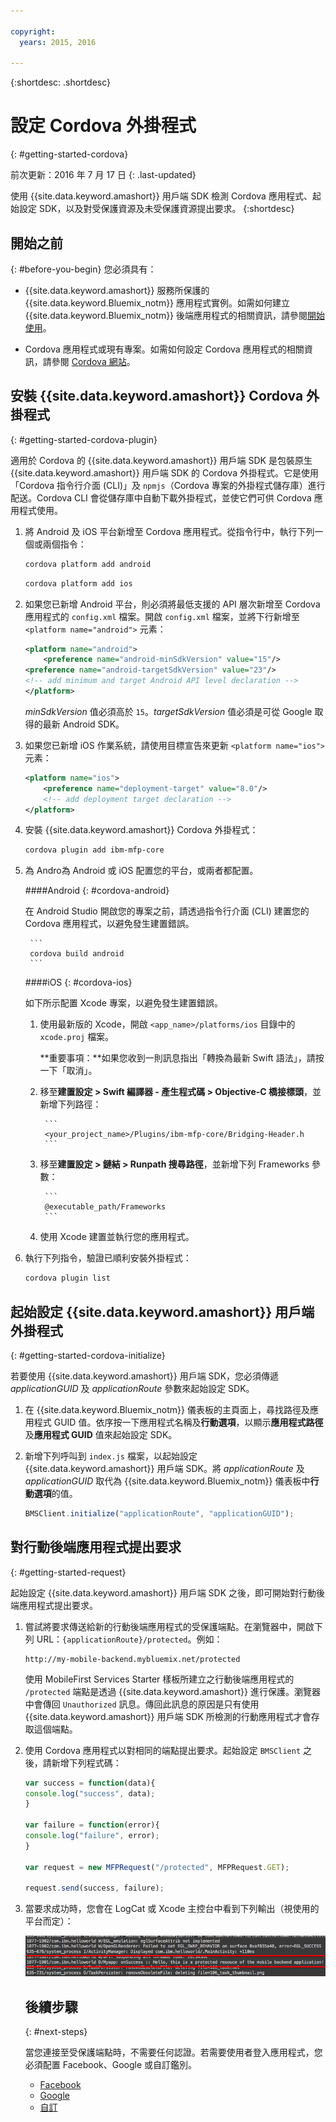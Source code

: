 ```yaml
---

copyright:
  years: 2015, 2016
  
---
```

{:shortdesc: .shortdesc}

# 設定 Cordova 外掛程式
{: #getting-started-cordova}

前次更新：2016 年 7 月 17 日
{: .last-updated}

使用 {{site.data.keyword.amashort}} 用戶端 SDK 檢測 Cordova 應用程式、起始設定 SDK，以及對受保護資源及未受保護資源提出要求。
{:shortdesc}

## 開始之前
{: #before-you-begin}
您必須具有：
* {{site.data.keyword.amashort}} 服務所保護的 {{site.data.keyword.Bluemix_notm}} 應用程式實例。如需如何建立 {{site.data.keyword.Bluemix_notm}} 後端應用程式的相關資訊，請參閱[開始使用](index.html)。





* Cordova 應用程式或現有專案。如需如何設定 Cordova 應用程式的相關資訊，請參閱 [Cordova 網站](https://cordova.apache.org/)。

## 安裝 {{site.data.keyword.amashort}} Cordova 外掛程式
{: #getting-started-cordova-plugin}

適用於 Cordova 的 {{site.data.keyword.amashort}} 用戶端 SDK 是包裝原生 {{site.data.keyword.amashort}} 用戶端 SDK 的 Cordova 外掛程式。它是使用「Cordova 指令行介面 (CLI)」及 `npmjs`（Cordova 專案的外掛程式儲存庫）進行配送。Cordova CLI 會從儲存庫中自動下載外掛程式，並使它們可供 Cordova 應用程式使用。

1. 將 Android 及 iOS 平台新增至 Cordova 應用程式。從指令行中，執行下列一個或兩個指令：

	```Bash
	cordova platform add android
	```

	```Bash
	cordova platform add ios
	```

2. 如果您已新增 Android 平台，則必須將最低支援的 API 層次新增至 Cordova 應用程式的 `config.xml` 檔案。開啟 `config.xml` 檔案，並將下行新增至 `<platform name="android">` 元素：

	```XML
	<platform name="android">  
		<preference name="android-minSdkVersion" value="15"/>
  	<preference name="android-targetSdkVersion" value="23"/>
  	<!-- add minimum and target Android API level declaration -->
	</platform>
	```

	*minSdkVersion* 值必須高於 `15`。*targetSdkVersion* 值必須是可從 Google 取得的最新 Android SDK。



3. 如果您已新增 iOS 作業系統，請使用目標宣告來更新 `<platform name="ios">` 元素：

	```XML
	<platform name="ios">
		<preference name="deployment-target" value="8.0"/>
		<!-- add deployment target declaration -->
	</platform>
	```

4. 安裝 {{site.data.keyword.amashort}} Cordova 外掛程式：

 	```Bash
	cordova plugin add ibm-mfp-core
	```

5. 為 Andro為 Android 或 iOS 配置您的平台，或兩者都配置。

	####Android
	{: #cordova-android}

	在 Android Studio 開啟您的專案之前，請透過指令行介面 (CLI) 建置您的 Cordova 應用程式，以避免發生建置錯誤。

		```
		cordova build android
		```

	####iOS
	{: #cordova-ios}

	如下所示配置 Xcode 專案，以避免發生建置錯誤。

	1. 使用最新版的 Xcode，開啟 `<app_name>/platforms/ios` 目錄中的 `xcode.proj` 檔案。

		**重要事項：**如果您收到一則訊息指出「轉換為最新 Swift 語法」，請按一下「取消」。

	2. 移至**建置設定 > Swift 編譯器 - 產生程式碼 > Objective-C 橋接標頭**，並新增下列路徑：

			```
			<your_project_name>/Plugins/ibm-mfp-core/Bridging-Header.h
			```

	3. 移至**建置設定 > 鏈結 > Runpath 搜尋路徑**，並新增下列 Frameworks 參數：

			```
			@executable_path/Frameworks
			```

	4. 使用 Xcode 建置並執行您的應用程式。

6. 執行下列指令，驗證已順利安裝外掛程式：

	```Bash
	cordova plugin list
	```

## 起始設定 {{site.data.keyword.amashort}} 用戶端外掛程式
{: #getting-started-cordova-initialize}

若要使用 {{site.data.keyword.amashort}} 用戶端 SDK，您必須傳遞 *applicationGUID* 及 *applicationRoute* 參數來起始設定 SDK。

1. 在 {{site.data.keyword.Bluemix_notm}} 儀表板的主頁面上，尋找路徑及應用程式 GUID 值。依序按一下應用程式名稱及**行動選項**，以顯示**應用程式路徑**及**應用程式 GUID** 值來起始設定 SDK。

3. 新增下列呼叫到 `index.js` 檔案，以起始設定 {{site.data.keyword.amashort}} 用戶端 SDK。將 *applicationRoute* 及 *applicationGUID* 取代為 {{site.data.keyword.Bluemix_notm}} 儀表板中**行動選項**的值。

	```JavaScript
	BMSClient.initialize("applicationRoute", "applicationGUID");
	```

## 對行動後端應用程式提出要求
{: #getting-started-request}

起始設定 {{site.data.keyword.amashort}} 用戶端 SDK 之後，即可開始對行動後端應用程式提出要求。

1. 嘗試將要求傳送給新的行動後端應用程式的受保護端點。在瀏覽器中，開啟下列 URL：`{applicationRoute}/protected`。例如：

	```
	http://my-mobile-backend.mybluemix.net/protected
	```

	使用 MobileFirst Services Starter 樣板所建立之行動後端應用程式的 `/protected` 端點是透過 {{site.data.keyword.amashort}} 進行保護。瀏覽器中會傳回 `Unauthorized` 訊息。傳回此訊息的原因是只有使用 {{site.data.keyword.amashort}} 用戶端 SDK 所檢測的行動應用程式才會存取這個端點。



1. 使用 Cordova 應用程式以對相同的端點提出要求。起始設定 `BMSClient` 之後，請新增下列程式碼：

	```Javascript
	var success = function(data){
	console.log("success", data);
	}

	var failure = function(error){
	console.log("failure", error);
	}

	var request = new MFPRequest("/protected", MFPRequest.GET);

	request.send(success, failure);
	```

1. 當要求成功時，您會在 LogCat 或 Xcode 主控台中看到下列輸出（視使用的平台而定）：

	![影像](images/getting-started-android-success.png)

	## 後續步驟
	{: #next-steps}

	當您連接至受保護端點時，不需要任何認證。若需要使用者登入應用程式，您必須配置 Facebook、Google 或自訂鑑別。
	* [Facebook](facebook-auth-cordova.html)
	* [Google](google-auth-cordova.html)
	* [自訂](custom-auth-cordova.html)

